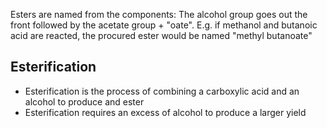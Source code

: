 Esters are named from the components: The alcohol group goes out the front followed by the acetate group + "oate". E.g. if methanol and butanoic acid are reacted, the procured ester would be named "methyl butanoate"
## Esterification
- Esterification is the process of combining a carboxylic acid and an alcohol to produce and ester
- Esterification requires an excess of alcohol to produce a larger yield